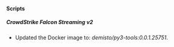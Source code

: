 
#### Scripts
##### CrowdStrike Falcon Streaming v2
- Updated the Docker image to: *demisto/py3-tools:0.0.1.25751*.